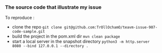 ### The source code that illustrate my issue 

To reproduce :
- clone the repo `git clone git@github.com:TrOllOchamO/teavm-issue-907-code-sample.git`
- build the project in the pom.xml dir `mvn clean package`
- start a local server in the snapshot directory `python3 -m http.server 8080 --bind 127.0.0.1 --directory .`
